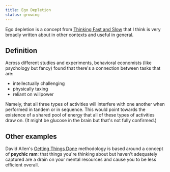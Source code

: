 ```yaml
---
title: Ego Depletion
status: growing
---
```


Ego depletion is a concept from [Thinking Fast and Slow](https://us.macmillan.com/books/9780374533557) that I think is very broadly written about in other contexts and useful in general.

## Definition

Across different studies and experiments, behavioral economists (like psychology but fancy) found that there's a connection between tasks that are:

- intellectually challenging
- physically taxing
- reliant on willpower

Namely, that all three types of activities will interfere with one another when performed in tandem or in sequence. This would point towards the existence of a shared pool of energy that all of these types of activities draw on. (It might be glucose in the brain but that's not fully confirmed.)

## Other examples

David Allen's [Getting Things Done](https://gettingthingsdone.com/what-is-gtd/) methodology is based around a concept of **psychic ram**: that things you're thinking about but haven't adequately captured are a drain on your mental resources and cause you to be less efficient overall.

